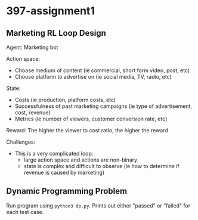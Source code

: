 # 397-assignment1

## Marketing RL Loop Design

Agent: Marketing bot

Action space: 
- Choose medium of content (ie commercial, short form video, post, etc)
- Choose platform to advertise on (ie social media, TV, radio, etc)
  
State:
- Costs (ie production, platform costs, etc)
- Successfulness of past marketing campaigns (ie type of advertisement, cost, revenue)
- Metrics (ie number of viewers, customer conversion rate, etc)
  
Reward: The higher the viewer to cost ratio, the higher the reward

Challenges: 
- This is a very complicated loop:
    - large action space and actions are non-binary
    - state is complex and difficult to observe (ie how to determine if revenue is caused by marketing) 

## Dynamic Programming Problem

Run program using `python3 dp.py`. Prints out either "passed" or "failed" for each test case.
